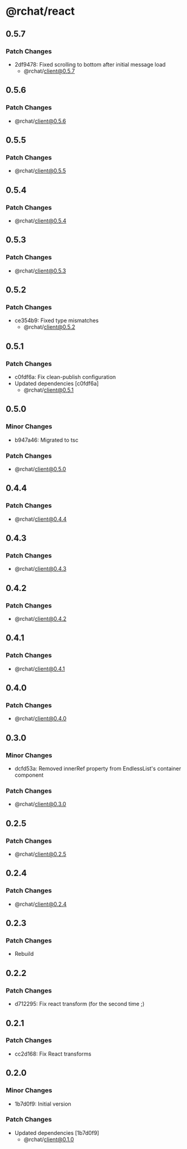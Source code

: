 # @rchat/react

## 0.5.7

### Patch Changes

-   2df9478: Fixed scrolling to bottom after initial message load
    -   @rchat/client@0.5.7

## 0.5.6

### Patch Changes

-   @rchat/client@0.5.6

## 0.5.5

### Patch Changes

-   @rchat/client@0.5.5

## 0.5.4

### Patch Changes

-   @rchat/client@0.5.4

## 0.5.3

### Patch Changes

-   @rchat/client@0.5.3

## 0.5.2

### Patch Changes

-   ce354b9: Fixed type mismatches
    -   @rchat/client@0.5.2

## 0.5.1

### Patch Changes

-   c0fdf6a: Fix clean-publish configuration
-   Updated dependencies [c0fdf6a]
    -   @rchat/client@0.5.1

## 0.5.0

### Minor Changes

-   b947a46: Migrated to tsc

### Patch Changes

-   @rchat/client@0.5.0

## 0.4.4

### Patch Changes

-   @rchat/client@0.4.4

## 0.4.3

### Patch Changes

-   @rchat/client@0.4.3

## 0.4.2

### Patch Changes

-   @rchat/client@0.4.2

## 0.4.1

### Patch Changes

-   @rchat/client@0.4.1

## 0.4.0

### Patch Changes

-   @rchat/client@0.4.0

## 0.3.0

### Minor Changes

-   dcfd53a: Removed innerRef property from EndlessList's container component

### Patch Changes

-   @rchat/client@0.3.0

## 0.2.5

### Patch Changes

-   @rchat/client@0.2.5

## 0.2.4

### Patch Changes

-   @rchat/client@0.2.4

## 0.2.3

### Patch Changes

-   Rebuild

## 0.2.2

### Patch Changes

-   d712295: Fix react transform (for the second time ;)

## 0.2.1

### Patch Changes

-   cc2d168: Fix React transforms

## 0.2.0

### Minor Changes

-   1b7d0f9: Initial version

### Patch Changes

-   Updated dependencies [1b7d0f9]
    -   @rchat/client@0.1.0
